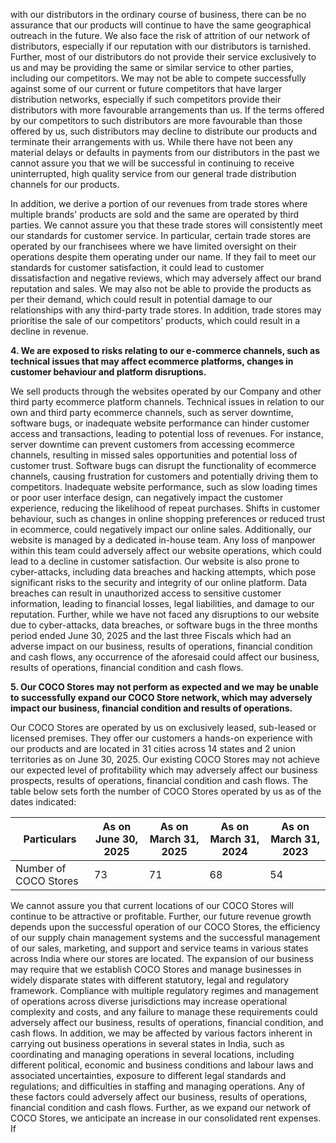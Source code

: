 with our distributors in the ordinary course of business, there can be no assurance that our products will continue to have the same geographical outreach in the future. We also face the risk of attrition of our network of distributors, especially if our reputation with our distributors is tarnished. Further, most of our distributors do not provide their service exclusively to us and may be providing the same or similar service to other parties, including our competitors. We may not be able to compete successfully against some of our current or future competitors that have larger distribution networks, especially if such competitors provide their distributors with more favourable arrangements than us. If the terms offered by our competitors to such distributors are more favourable than those offered by us, such distributors may decline to distribute our products and terminate their arrangements with us. While there have not been any material delays or defaults in payments from our distributors in the past we cannot assure you that we will be successful in continuing to receive uninterrupted, high quality service from our general trade distribution channels for our products.

In addition, we derive a portion of our revenues from trade stores where multiple brands' products are sold and the same are operated by third parties. We cannot assure you that these trade stores will consistently meet our standards for customer service. In particular, certain trade stores are operated by our franchisees where we have limited oversight on their operations despite them operating under our name. If they fail to meet our standards for customer satisfaction, it could lead to customer dissatisfaction and negative reviews, which may adversely affect our brand reputation and sales. We may also not be able to provide the products as per their demand, which could result in potential damage to our relationships with any third-party trade stores. In addition, trade stores may prioritise the sale of our competitors' products, which could result in a decline in revenue.

**4. We are exposed to risks relating to our e-commerce channels, such as technical issues that may affect ecommerce platforms, changes in customer behaviour and platform disruptions.**

We sell products through the websites operated by our Company and other third party ecommerce platform channels. Technical issues in relation to our own and third party ecommerce channels, such as server downtime, software bugs, or inadequate website performance can hinder customer access and transactions, leading to potential loss of revenues. For instance, server downtime can prevent customers from accessing ecommerce channels, resulting in missed sales opportunities and potential loss of customer trust. Software bugs can disrupt the functionality of ecommerce channels, causing frustration for customers and potentially driving them to competitors. Inadequate website performance, such as slow loading times or poor user interface design, can negatively impact the customer experience, reducing the likelihood of repeat purchases. Shifts in customer behaviour, such as changes in online shopping preferences or reduced trust in ecommerce, could negatively impact our online sales. Additionally, our website is managed by a dedicated in-house team. Any loss of manpower within this team could adversely affect our website operations, which could lead to a decline in customer satisfaction. Our website is also prone to cyber-attacks, including data breaches and hacking attempts, which pose significant risks to the security and integrity of our online platform. Data breaches can result in unauthorized access to sensitive customer information, leading to financial losses, legal liabilities, and damage to our reputation. Further, while we have not faced any disruptions to our website due to cyber-attacks, data breaches, or software bugs in the three months period ended June 30, 2025 and the last three Fiscals which had an adverse impact on our business, results of operations, financial condition and cash flows, any occurrence of the aforesaid could affect our business, results of operations, financial condition and cash flows.

**5. Our COCO Stores may not perform as expected and we may be unable to successfully expand our COCO Store network, which may adversely impact our business, financial condition and results of operations.**

Our COCO Stores are operated by us on exclusively leased, sub-leased or licensed premises. They offer our customers a hands-on experience with our products and are located in 31 cities across 14 states and 2 union territories as on June 30, 2025. Our existing COCO Stores may not achieve our expected level of profitability which may adversely affect our business prospects, results of operations, financial condition and cash flows. The table below sets forth the number of COCO Stores operated by us as of the dates indicated:

<table><thead><tr><th>Particulars</th><th>As on June 30, 2025</th><th>As on March 31, 2025</th><th>As on March 31, 2024</th><th>As on March 31, 2023</th></tr></thead><tbody><tr><td>Number of COCO Stores</td><td>73</td><td>71</td><td>68</td><td>54</td></tr></tbody></table>

We cannot assure you that current locations of our COCO Stores will continue to be attractive or profitable. Further, our future revenue growth depends upon the successful operation of our COCO Stores, the efficiency of our supply chain management systems and the successful management of our sales, marketing, and support and service teams in various states across India where our stores are located. The expansion of our business may require that we establish COCO Stores and manage businesses in widely disparate states with different statutory, legal and regulatory framework. Compliance with multiple regulatory regimes and management of operations across diverse jurisdictions may increase operational complexity and costs, and any failure to manage these requirements could adversely affect our business, results of operations, financial condition, and cash flows. In addition, we may be affected by various factors inherent in carrying out business operations in several states in India, such as coordinating and managing operations in several locations, including different political, economic and business conditions and labour laws and associated uncertainties, exposure to different legal standards and regulations; and difficulties in staffing and managing operations. Any of these factors could adversely affect our business, results of operations, financial condition and cash flows. Further, as we expand our network of COCO Stores, we anticipate an increase in our consolidated rent expenses. If